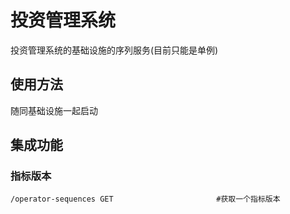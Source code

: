 # 投资管理系统

投资管理系统的基础设施的序列服务(目前只能是单例)

## 使用方法

随同基础设施一起启动

## 集成功能

### 指标版本

```shell
/operator-sequences GET                       #获取一个指标版本
```

